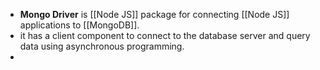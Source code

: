 - **Mongo Driver** is [[Node JS]] package for connecting [[Node JS]] applications to [[MongoDB]].
- it has a client component to connect to the database server and query data using asynchronous programming.
- 